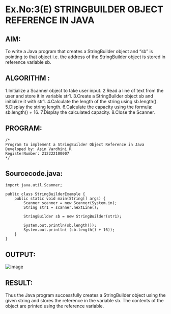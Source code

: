 # Ex.No:3(E)  STRINGBUILDER OBJECT REFERENCE IN JAVA

## AIM:
To write a Java program that creates a StringBuilder object and “sb” is pointing to that object i.e. the address of the StringBuilder object is stored in reference variable sb.

## ALGORITHM :
1.Initialize a Scanner object to take user input.
2.Read a line of text from the user and store it in variable str1.
3.Create a StringBuilder object sb and initialize it with str1.
4.Calculate the length of the string using sb.length().
5.Display the string length.
6.Calculate the capacity using the formula: sb.length() + 16.
7.Display the calculated capacity.
8.Close the Scanner.



## PROGRAM:
 ```
/*
Program to implement a StringBuilder Object Reference in Java
Developed by: Asin Vardhini R 
RegisterNumber: 212222100007 
*/
```

## Sourcecode.java:

```
import java.util.Scanner;

public class StringBuilderExample {
    public static void main(String[] args) {
        Scanner scanner = new Scanner(System.in);
        String str1 = scanner.nextLine();

        StringBuilder sb = new StringBuilder(str1);

        System.out.println(sb.length());
        System.out.println( (sb.length() + 16));
    }
}
```





## OUTPUT:

![image](https://github.com/user-attachments/assets/a5b6874a-820a-4523-9962-8be0416f9665)


## RESULT:
Thus the Java program successfully creates a StringBuilder object using the given string and stores the reference in the variable sb. The contents of the object are printed using the reference variable.

